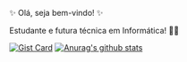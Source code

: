 ✨ Olá, seja bem-vindo! ✨

Estudante e futura técnica em Informática! 👨‍💻

[![Gist Card](https://github-readme-stats.vercel.app/api/gist?id=bbfce31e0217a3689c8d961a356cb10d)](https://gist.github.com/Yizack/bbfce31e0217a3689c8d961a356cb10d/)
[![Anurag's github stats](https://github-readme-stats.vercel.app/apiMellZanatelli=anuraghazra)](https://github.com/anuraghazra/github-readme-stats)

